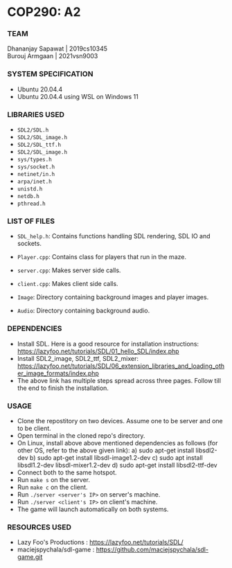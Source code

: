 # COP290: A2

### TEAM
Dhananjay Sapawat | 2019cs10345 <br>
Burouj Armgaan | 2021vsn9003

### SYSTEM SPECIFICATION
- Ubuntu 20.04.4
- Ubuntu 20.04.4 using WSL on Windows 11

### LIBRARIES USED
- `SDL2/SDL.h`
- `SDL2/SDL_image.h`
- `SDL2/SDL_ttf.h`
- `SDL2/SDL_image.h`
- `sys/types.h`
- `sys/socket.h`
- `netinet/in.h`
- `arpa/inet.h`
- `unistd.h`
- `netdb.h`
- `pthread.h`

### LIST OF FILES
- `SDL_help.h`: Contains functions handling SDL rendering, SDL IO and sockets.

- `Player.cpp`: Contains class for players that run in the maze.

- `server.cpp`: Makes server side calls.

- `client.cpp`: Makes client side calls.

- `Image`: Directory containing background images and player images.

- `Audio`: Directory containing background audio.

### DEPENDENCIES
- Install SDL. Here is a good resource for installation instructions: https://lazyfoo.net/tutorials/SDL/01_hello_SDL/index.php
- Install SDL2_image, SDL2_ttf, SDL2_mixer: https://lazyfoo.net/tutorials/SDL/06_extension_libraries_and_loading_other_image_formats/index.php
- The above link has multiple steps spread across three pages. Follow till the end to finish the installation.

### USAGE

- Clone the repostitory on two devices. Assume one to be server and one to be client.
- Open terminal in the cloned repo's directory.
- On Linux, install above above mentioned dependencies as follows (for other OS, refer to the above given link):
		a) sudo apt-get install libsdl2-dev
		b) sudo apt-get install libsdl-image1.2-dev
		c) sudo apt install libsdl1.2-dev libsdl-mixer1.2-dev
		d) sudo apt-get install libsdl2-ttf-dev
- Connect both to the same hotspot.
- Run `make s` on the server.
- Run `make c` on the client.
- Run `./server <server's IP>` on server's machine.
- Run `./server <client's IP>` on client's machine.
- The game will launch automatically on both systems.

### RESOURCES USED
- Lazy Foo's Productions : https://lazyfoo.net/tutorials/SDL/
- maciejspychala/sdl-game : https://github.com/maciejspychala/sdl-game.git
